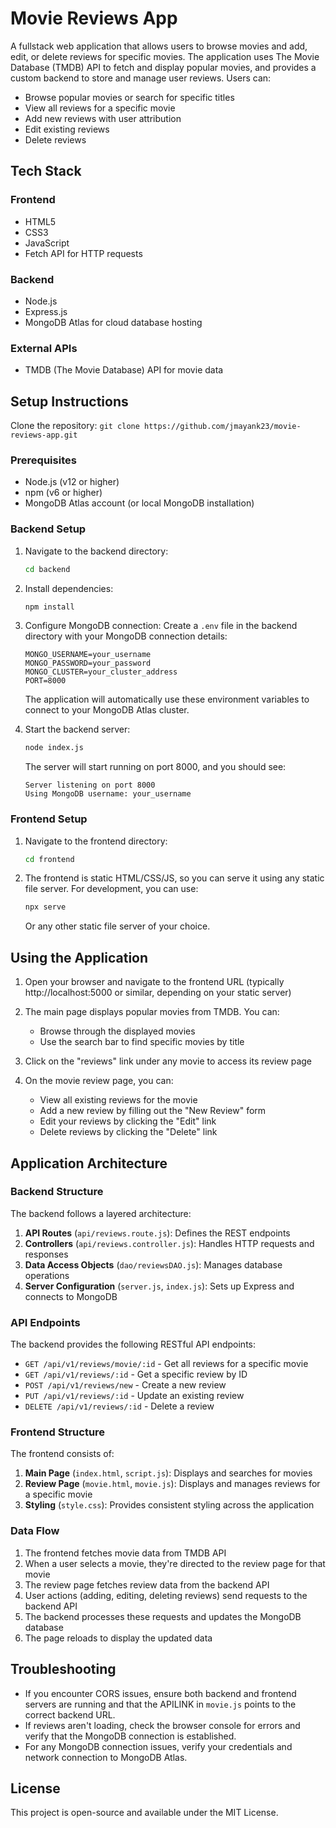 # Movie Reviews App

A fullstack web application that allows users to browse movies and add, edit, or delete reviews for specific movies. The application uses The Movie Database (TMDB) API to fetch and display popular movies, and provides a custom backend to store and manage user reviews. Users can:
- Browse popular movies or search for specific titles
- View all reviews for a specific movie
- Add new reviews with user attribution
- Edit existing reviews
- Delete reviews

## Tech Stack

### Frontend
- HTML5
- CSS3
- JavaScript
- Fetch API for HTTP requests

### Backend
- Node.js
- Express.js
- MongoDB Atlas for cloud database hosting

### External APIs
- TMDB (The Movie Database) API for movie data

## Setup Instructions

Clone the repository: `git clone https://github.com/jmayank23/movie-reviews-app.git`

### Prerequisites
- Node.js (v12 or higher)
- npm (v6 or higher)
- MongoDB Atlas account (or local MongoDB installation)

### Backend Setup

1. Navigate to the backend directory:
   ```bash
   cd backend
   ```

2. Install dependencies:
   ```bash
   npm install
   ```

3. Configure MongoDB connection:
   Create a `.env` file in the backend directory with your MongoDB connection details:
   ```
   MONGO_USERNAME=your_username
   MONGO_PASSWORD=your_password
   MONGO_CLUSTER=your_cluster_address
   PORT=8000
   ```
   
   The application will automatically use these environment variables to connect to your MongoDB Atlas cluster.

4. Start the backend server:
   ```bash
   node index.js
   ```
   The server will start running on port 8000, and you should see:
   ```
   Server listening on port 8000
   Using MongoDB username: your_username
   ```

### Frontend Setup

1. Navigate to the frontend directory:
   ```bash
   cd frontend
   ```

2. The frontend is static HTML/CSS/JS, so you can serve it using any static file server. For development, you can use:
   ```bash
   npx serve
   ```
   Or any other static file server of your choice.

## Using the Application

1. Open your browser and navigate to the frontend URL (typically http://localhost:5000 or similar, depending on your static server)

2. The main page displays popular movies from TMDB. You can:
   - Browse through the displayed movies
   - Use the search bar to find specific movies by title

3. Click on the "reviews" link under any movie to access its review page

4. On the movie review page, you can:
   - View all existing reviews for the movie
   - Add a new review by filling out the "New Review" form
   - Edit your reviews by clicking the "Edit" link
   - Delete reviews by clicking the "Delete" link

## Application Architecture

### Backend Structure

The backend follows a layered architecture:

1. **API Routes** (`api/reviews.route.js`): Defines the REST endpoints
2. **Controllers** (`api/reviews.controller.js`): Handles HTTP requests and responses
3. **Data Access Objects** (`dao/reviewsDAO.js`): Manages database operations
4. **Server Configuration** (`server.js`, `index.js`): Sets up Express and connects to MongoDB

### API Endpoints

The backend provides the following RESTful API endpoints:

- `GET /api/v1/reviews/movie/:id` - Get all reviews for a specific movie
- `GET /api/v1/reviews/:id` - Get a specific review by ID
- `POST /api/v1/reviews/new` - Create a new review
- `PUT /api/v1/reviews/:id` - Update an existing review
- `DELETE /api/v1/reviews/:id` - Delete a review

### Frontend Structure

The frontend consists of:

1. **Main Page** (`index.html`, `script.js`): Displays and searches for movies
2. **Review Page** (`movie.html`, `movie.js`): Displays and manages reviews for a specific movie
3. **Styling** (`style.css`): Provides consistent styling across the application

### Data Flow

1. The frontend fetches movie data from TMDB API
2. When a user selects a movie, they're directed to the review page for that movie
3. The review page fetches review data from the backend API
4. User actions (adding, editing, deleting reviews) send requests to the backend API
5. The backend processes these requests and updates the MongoDB database
6. The page reloads to display the updated data

## Troubleshooting

- If you encounter CORS issues, ensure both backend and frontend servers are running and that the APILINK in `movie.js` points to the correct backend URL.
- If reviews aren't loading, check the browser console for errors and verify that the MongoDB connection is established.
- For any MongoDB connection issues, verify your credentials and network connection to MongoDB Atlas.

## License

This project is open-source and available under the MIT License. 